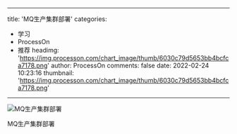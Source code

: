 
---
title: 'MQ生产集群部署'
categories: 
 - 学习
 - ProcessOn
 - 推荐
headimg: 'https://img.processon.com/chart_image/thumb/6030c79d5653bb4bcfca7178.png'
author: ProcessOn
comments: false
date: 2022-02-24 10:23:16
thumbnail: 'https://img.processon.com/chart_image/thumb/6030c79d5653bb4bcfca7178.png'
---

<div>   
<img class="thumb" alt="MQ生产集群部署" src="https://img.processon.com/chart_image/thumb/6030c79d5653bb4bcfca7178.png" referrerpolicy="no-referrer">
<p>MQ生产集群部署</p>  
</div>
            